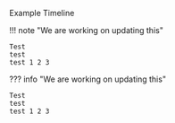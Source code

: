 Example Timeline

!!! note "We are working on updating this"

    Test
    test
    test 1 2 3

??? info "We are working on updating this"

    Test
    test
    test 1 2 3